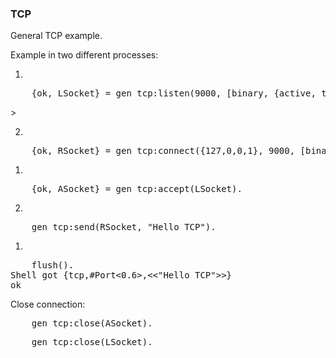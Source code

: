 ### TCP
General TCP example.

Example in two different processes:

1. 
<pre>
	{ok, LSocket} = gen_tcp:listen(9000, [binary, {active, true}]).
</pre>>

2.
<pre>
	{ok, RSocket} = gen_tcp:connect({127,0,0,1}, 9000, [binary,{active, true}]).
</pre>

1.
<pre>
	{ok, ASocket} = gen_tcp:accept(LSocket).
</pre>

2.
<pre>
	gen_tcp:send(RSocket, "Hello TCP").
</pre>

1.
<pre>
	flush().
Shell got {tcp,#Port<0.6>,<<"Hello TCP">>}
ok
</pre>

Close connection:
<pre>
	gen_tcp:close(ASocket).
</pre>
<pre>
	gen_tcp:close(LSocket).
</pre>


